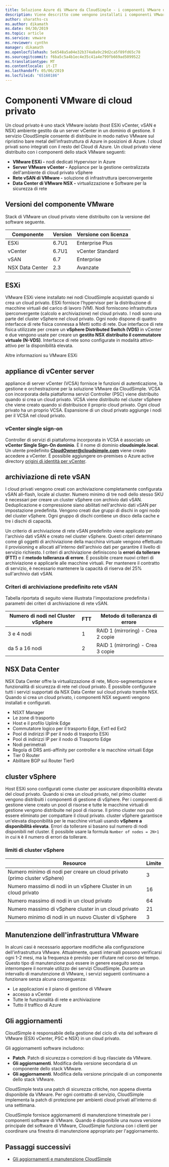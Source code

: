 ```yaml
---
title: Soluzione Azure di VMware da CloudSimple - i componenti VMware di cloud privato
description: Viene descritto come vengono installati i componenti VMware su cloud privato
author: sharaths-cs
ms.author: dikamath
ms.date: 04/30/2019
ms.topic: article
ms.service: vmware
ms.reviewer: cynthn
manager: dikamath
ms.openlocfilehash: 5e6548a5a04e32b374a8a9c29d2ca5f89fd65c78
ms.sourcegitcommit: f6ba5c5a4b1ec4e35c41a4e799fb669ad5099522
ms.translationtype: MT
ms.contentlocale: it-IT
ms.lasthandoff: 05/06/2019
ms.locfileid: "65160186"
---
```

# <a name="private-cloud-vmware-components"></a>Componenti VMware di cloud privato

Un cloud privato è uno stack VMware isolato (host ESXi vCenter, vSAN e NSX) ambiente gestito da un server vCenter in un dominio di gestione.  Il servizio CloudSimple consente di distribuire in modo nativo VMware sul ripristino bare metal dell'infrastruttura di Azure in posizioni di Azure.  I cloud privati sono integrati con il resto del Cloud di Azure.  Un cloud privato viene distribuito con i componenti dello stack VMware seguenti:

* **VMware ESXi -** nodi dedicati Hypervisor in Azure
* **Server VMware vCenter -** Appliance per la gestione centralizzata dell'ambiente di cloud privato vSphere
* **Rete vSAN di VMware -** soluzione di infrastruttura iperconvergente
* **Data Center di VMware NSX -** virtualizzazione e Software per la sicurezza di rete  

## <a name="vmware-component-versions"></a>Versioni del componente VMware

Stack di VMware un cloud privato viene distribuito con la versione del software seguente.

| Componente | Version | Versione con licenza |
|-----------|---------|------------------|
| ESXi | 6.7U1 | Enterprise Plus |
| vCenter | 6.7U1 | vCenter Standard |
| vSAN | 6.7 | Enterprise |
| NSX Data Center | 2.3 | Avanzate |

## <a name="esxi"></a>ESXi

VMware ESXi viene installato nei nodi CloudSimple acquistati quando si crea un cloud privato.  ESXi fornisce l'hypervisor per la distribuzione di macchine virtuali del carico di lavoro (VM).  Nodi forniscono infrastruttura iperconvergente (calcolo e archiviazione) nel cloud privato.  I nodi sono una parte del cluster vSphere nel cloud privato.  Ogni nodo dispone di quattro interfacce di rete fisica connessa a Metti sotto di rete.  Due interfacce di rete fisica utilizzate per creare un **vSphere Distributed Switch (VDS)** in vCenter e due vengono usate per creare un **gestito NSX distribuito il commutatore virtuale (N-VDS)**.  Interfacce di rete sono configurate in modalità attivo-attivo per la disponibilità elevata.

Altre informazioni su VMware ESXi

## <a name="vcenter-server-appliance"></a>appliance di vCenter server

appliance di server vCenter (VCSA) fornisce le funzioni di autenticazione, la gestione e orchestrazione per la soluzione VMware da CloudSimple. VCSA con incorporata della piattaforma servizi Controller (PSC) viene distribuito quando si crea un cloud privato.  VCSA viene distribuito nel cluster vSphere che viene creato quando si distribuisce il proprio cloud privato.  Ogni cloud privato ha un proprio VCSA.  Espansione di un cloud privato aggiunge i nodi per il VCSA nel cloud privato.

### <a name="vcenter-single-sign-on"></a>vCenter single sign-on

Controller di servizi di piattaforma incorporata in VCSA è associato un **vCenter Single Sign-On dominio**.  È il nome di dominio **cloudsimple.local**.  Un utente predefinito **CloudOwner@cloudsimple.com** viene creato accedere a vCenter.  È possibile aggiungere on-premises o Azure active directory [origini di identità per vCenter](https://docs.azure.cloudsimple.com/set-vcenter-identity/).

## <a name="vsan-storage"></a>archiviazione di rete vSAN

I cloud privati vengono creati con archiviazione completamente configurata vSAN all-flash, locale al cluster.  Numero minimo di tre nodi dello stesso SKU è necessari per creare un cluster vSphere con archivio dati vSAN.  Deduplicazione e compressione siano abilitati nell'archivio dati vSAN per impostazione predefinita.  Vengono creati due gruppi di dischi in ogni nodo del cluster vSphere. Ogni gruppo di dischi contiene un disco della cache e tre i dischi di capacità.

Un criterio di archiviazione di rete vSAN predefinito viene applicato per l'archivio dati vSAN e creato nel cluster vSphere.  Questi criteri determinano come gli oggetti di archiviazione della macchina virtuale vengono effettuato il provisioning e allocati all'interno dell'archivio dati per garantire il livello di servizio richiesto.  I criteri di archiviazione definiscono la **errori da tollerare (FTT)** e il **metodo tolleranza di errore**.  È possibile creare nuovi criteri di archiviazione e applicarle alle macchine virtuali. Per mantenere il contratto di servizio, è necessario mantenere la capacità di riserva del 25% sull'archivio dati vSAN.  

### <a name="default-vsan-storage-policy"></a>Criteri di archiviazione predefinito rete vSAN

Tabella riportata di seguito viene illustrata l'impostazione predefinita i parametri dei criteri di archiviazione di rete vSAN.

| Numero di nodi nel Cluster vSphere | FTT | Metodo di tolleranza di errore |
|------------------------------------|-----|--------------------------|
| 3 e 4 nodi | 1 | RAID 1 (mirroring) - Crea 2 copie |
| da 5 a 16 nodi | 2 | RAID 1 (mirroring) - Crea 3 copie |

## <a name="nsx-data-center"></a>NSX Data Center

NSX Data Center offre la virtualizzazione di rete, Micro-segmentazione e funzionalità di sicurezza di rete nel cloud privato.  È possibile configurare tutti i servizi supportati da NSX Data Center sul cloud privato tramite NSX.  Quando si crea un cloud privato, i componenti NSX seguenti vengono installati e configurati.

* NSXT Manager
* Le zone di trasporto
* Host e il profilo Uplink Edge
* Commutatore logico per il trasporto Edge, Ext1 ed Ext2
* Pool di indirizzi IP per il nodo di trasporto ESXi
* Pool di indirizzi IP per il nodo di Trasporto Edge
* Nodi perimetrali
* Regola di DRS anti-affinity per controller e le macchine virtuali Edge
* Tier 0 Router
* Abilitare BGP sul Router Tier0

## <a name="vsphere-cluster"></a>cluster vSphere

Host ESXi sono configurati come cluster per assicurare disponibilità elevata del cloud privato.  Quando si crea un cloud privato, nel primo cluster vengono distribuiti i componenti di gestione di vSphere.  Per i componenti di gestione viene creato un pool di risorse e tutte le macchine virtuali di gestione vengono distribuite nel pool di risorse. Il primo cluster non può essere eliminato per compattare il cloud privato.  cluster vSphere garantisce un'elevata disponibilità per le macchine virtuali usando **vSphere a disponibilità elevata**.  Errori da tollerare si basano sul numero di nodi disponibili nel cluster.  È possibile usare la formula ```Number of nodes = 2N+1``` in cui ```N``` è il numero di errori da tollerare.

### <a name="vsphere-cluster-limits"></a>limiti di cluster vSphere

| Resource | Limite |
|----------|-------|
| Numero minimo di nodi per creare un cloud privato (primo cluster vSphere) | 3 |
| Numero massimo di nodi in un vSphere Cluster in un cloud privato | 16 |
| Numero massimo di nodi in un cloud privato | 64 |
| Numero massimo di vSphere cluster in un cloud privato | 21 |
| Numero minimo di nodi in un nuovo Cluster di vSphere | 3 |

## <a name="vmware-infrastructure-maintenance"></a>Manutenzione dell'infrastruttura VMware

In alcuni casi è necessario apportare modifiche alla configurazione dell'infrastruttura VMware. Attualmente, questi intervalli possono verificarsi ogni 1-2 mesi, ma la frequenza è previsto per rifiutare nel corso del tempo. Questo tipo di manutenzione può essere in genere eseguito senza interrompere il normale utilizzo dei servizi CloudSimple. Durante un intervallo di manutenzione di VMware, i servizi seguenti continuano a funzionare senza alcuna conseguenza:

* Le applicazioni e il piano di gestione di VMware
* accesso a vCenter
* Tutte le funzionalità di rete e archiviazione
* Tutto il traffico di Azure

## <a name="updates-and-upgrades"></a>Gli aggiornamenti

CloudSimple è responsabile della gestione del ciclo di vita del software di VMware (ESXi vCenter, PSC e NSX) in un cloud privato.

Gli aggiornamenti software includono:

* **Patch**. Patch di sicurezza o correzioni di bug rilasciate da VMware.
* **Gli aggiornamenti**. Modifica della versione secondaria di un componente dello stack VMware.
* **Gli aggiornamenti**. Modifica della versione principale di un componente dello stack VMware.

CloudSimple testa una patch di sicurezza critiche, non appena diventa disponibile da VMware. Per ogni contratto di servizio, CloudSimple implementa la patch di protezione per ambienti cloud privati all'interno di una settimana.

CloudSimple fornisce aggiornamenti di manutenzione trimestrale per i componenti software di VMware. Quando è disponibile una nuova versione principale del software di VMware, CloudSimple funziona con i clienti per coordinare una finestra di manutenzione appropriato per l'aggiornamento.  

## <a name="next-steps"></a>Passaggi successivi

* [Gli aggiornamenti e manutenzione CloudSimple](cloudsimple-maintenance-updates.md)